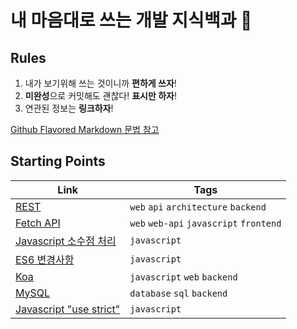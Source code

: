# 내 마음대로 쓰는 개발 지식백과 📖

## Rules

1. 내가 보기위해 쓰는 것이니까 **편하게 쓰자**!
1. **미완성**으로 커밋해도 괜찮다! **표시만 하자**!
1. 연관된 정보는 **링크하자**!

[Github Flavored Markdown 문법 참고](https://guides.github.com/features/mastering-markdown/)

## Starting Points

| Link                                                | Tags                                    |
| --------------------------------------------------- | --------------------------------------- |
| [REST](REST.md)                                     | `web` `api` `architecture` `backend`    |
| [Fetch API](Fetch-API.md)                           | `web` `web-api` `javascript` `frontend` |
| [Javascript 소수점 처리](Javascript-소수점-처리.md) | `javascript`                            |
| [ES6 변경사항](ES6-변경사항.md)                     | `javascript`                            |
| [Koa](Koa.md)                                       | `javascript` `web` `backend`            |
| [MySQL](MySQL.md)                                   | `database` `sql` `backend`              |
| [Javascript "use strict"](Javascript-use-strict.md) | `javascript`                            |
